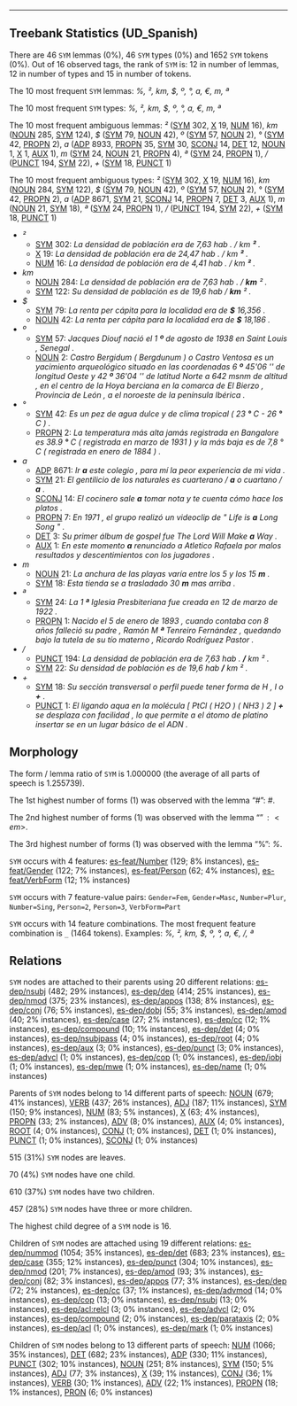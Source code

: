 

--------------------------------------------------------------------------------

## Treebank Statistics (UD_Spanish)

There are 46 `SYM` lemmas (0%), 46 `SYM` types (0%) and 1652 `SYM` tokens (0%).
Out of 16 observed tags, the rank of `SYM` is: 12 in number of lemmas, 12 in number of types and 15 in number of tokens.

The 10 most frequent `SYM` lemmas: <em>%, ², km, $, º, °, a, €, m, ª</em>

The 10 most frequent `SYM` types:  <em>%, ², km, $, º, °, a, €, m, ª</em>

The 10 most frequent ambiguous lemmas: <em>²</em> ([SYM]() 302, [X]() 19, [NUM]() 16), <em>km</em> ([NOUN]() 285, [SYM]() 124), <em>$</em> ([SYM]() 79, [NOUN]() 42), <em>º</em> ([SYM]() 57, [NOUN]() 2), <em>°</em> ([SYM]() 42, [PROPN]() 2), <em>a</em> ([ADP]() 8933, [PROPN]() 35, [SYM]() 30, [SCONJ]() 14, [DET]() 12, [NOUN]() 1, [X]() 1, [AUX]() 1), <em>m</em> ([SYM]() 24, [NOUN]() 21, [PROPN]() 4), <em>ª</em> ([SYM]() 24, [PROPN]() 1), <em>/</em> ([PUNCT]() 194, [SYM]() 22), <em>+</em> ([SYM]() 18, [PUNCT]() 1)

The 10 most frequent ambiguous types:  <em>²</em> ([SYM]() 302, [X]() 19, [NUM]() 16), <em>km</em> ([NOUN]() 284, [SYM]() 122), <em>$</em> ([SYM]() 79, [NOUN]() 42), <em>º</em> ([SYM]() 57, [NOUN]() 2), <em>°</em> ([SYM]() 42, [PROPN]() 2), <em>a</em> ([ADP]() 8671, [SYM]() 21, [SCONJ]() 14, [PROPN]() 7, [DET]() 3, [AUX]() 1), <em>m</em> ([NOUN]() 21, [SYM]() 18), <em>ª</em> ([SYM]() 24, [PROPN]() 1), <em>/</em> ([PUNCT]() 194, [SYM]() 22), <em>+</em> ([SYM]() 18, [PUNCT]() 1)


* <em>²</em>
  * [SYM]() 302: <em>La densidad de población era de 7,63 hab . / km <b>²</b> .</em>
  * [X]() 19: <em>La densidad de población era de 24,47 hab . / km <b>²</b> .</em>
  * [NUM]() 16: <em>La densidad de población era de 4,41 hab . / km <b>²</b> .</em>
* <em>km</em>
  * [NOUN]() 284: <em>La densidad de población era de 7,63 hab . / <b>km</b> ² .</em>
  * [SYM]() 122: <em>Su densidad de población es de 19,6 hab / <b>km</b> ² .</em>
* <em>$</em>
  * [SYM]() 79: <em>La renta per cápita para la localidad era de <b>$</b> 16,356 .</em>
  * [NOUN]() 42: <em>La renta per cápita para la localidad era de <b>$</b> 18,186 .</em>
* <em>º</em>
  * [SYM]() 57: <em>Jacques Diouf nació el 1 <b>º</b> de agosto de 1938 en Saint Louis , Senegal .</em>
  * [NOUN]() 2: <em>Castro Bergidum ( Bergdunum ) o Castro Ventosa es un yacimiento arqueológico situado en las coordenadas 6 <b>º</b> 45'06 '' de longitud Oeste y 42 <b>º</b> 36'04 '' de latitud Norte a 642 msnm de altitud , en el centro de la Hoya berciana en la comarca de El Bierzo , Provincia de León , a el noroeste de la península Ibérica .</em>
* <em>°</em>
  * [SYM]() 42: <em>Es un pez de agua dulce y de clima tropical ( 23 <b>°</b> C - 26 <b>°</b> C ) .</em>
  * [PROPN]() 2: <em>La temperatura más alta jamás registrada en Bangalore es 38.9 <b>°</b> C ( registrada en marzo de 1931 ) y la más baja es de 7,8 ° C ( registrada en enero de 1884 ) .</em>
* <em>a</em>
  * [ADP]() 8671: <em>Ir <b>a</b> este colegio , para mí la peor experiencia de mi vida .</em>
  * [SYM]() 21: <em>El gentilicio de los naturales es cuarterano / <b>a</b> o cuartano / <b>a</b> .</em>
  * [SCONJ]() 14: <em>El cocinero sale <b>a</b> tomar nota y te cuenta cómo hace los platos .</em>
  * [PROPN]() 7: <em>En 1971 , el grupo realizó un videoclip de " Life is <b>a</b> Long Song " .</em>
  * [DET]() 3: <em>Su primer álbum de gospel fue The Lord Will Make <b>a</b> Way .</em>
  * [AUX]() 1: <em>En este momento <b>a</b> renunciado a Atletico Rafaela por malos resultados y descentimientos con los jugadores .</em>
* <em>m</em>
  * [NOUN]() 21: <em>La anchura de las playas varía entre los 5 y los 15 <b>m</b> .</em>
  * [SYM]() 18: <em>Esta tienda se a trasladado 30 <b>m</b> mas arriba .</em>
* <em>ª</em>
  * [SYM]() 24: <em>La 1 <b>ª</b> Iglesia Presbiteriana fue creada en 12 de marzo de 1922 .</em>
  * [PROPN]() 1: <em>Nacido el 5 de enero de 1893 , cuando contaba con 8 años falleció su padre , Ramón M <b>ª</b> Tenreiro Fernández , quedando bajo la tutela de su tío materno , Ricardo Rodríguez Pastor .</em>
* <em>/</em>
  * [PUNCT]() 194: <em>La densidad de población era de 7,63 hab . <b>/</b> km ² .</em>
  * [SYM]() 22: <em>Su densidad de población es de 19,6 hab <b>/</b> km ² .</em>
* <em>+</em>
  * [SYM]() 18: <em>Su sección transversal o perfil puede tener forma de H , I o <b>+</b> .</em>
  * [PUNCT]() 1: <em>El ligando aqua en la molécula [ PtCl ( H2O ) ( NH3 ) 2 ] <b>+</b> se desplaza con facilidad , lo que permite a el átomo de platino insertar se en un lugar básico de el ADN .</em>

## Morphology

The form / lemma ratio of `SYM` is 1.000000 (the average of all parts of speech is 1.255739).

The 1st highest number of forms (1) was observed with the lemma “#”: <em>#</em>.

The 2nd highest number of forms (1) was observed with the lemma “$”: <em>$</em>.

The 3rd highest number of forms (1) was observed with the lemma “%”: <em>%</em>.

`SYM` occurs with 4 features: [es-feat/Number]() (129; 8% instances), [es-feat/Gender]() (122; 7% instances), [es-feat/Person]() (62; 4% instances), [es-feat/VerbForm]() (12; 1% instances)

`SYM` occurs with 7 feature-value pairs: `Gender=Fem`, `Gender=Masc`, `Number=Plur`, `Number=Sing`, `Person=2`, `Person=3`, `VerbForm=Part`

`SYM` occurs with 14 feature combinations.
The most frequent feature combination is `_` (1464 tokens).
Examples: <em>%, ², km, $, º, °, a, €, /, ª</em>


## Relations

`SYM` nodes are attached to their parents using 20 different relations: [es-dep/nsubj]() (482; 29% instances), [es-dep/dep]() (414; 25% instances), [es-dep/nmod]() (375; 23% instances), [es-dep/appos]() (138; 8% instances), [es-dep/conj]() (76; 5% instances), [es-dep/dobj]() (55; 3% instances), [es-dep/amod]() (40; 2% instances), [es-dep/case]() (27; 2% instances), [es-dep/cc]() (12; 1% instances), [es-dep/compound]() (10; 1% instances), [es-dep/det]() (4; 0% instances), [es-dep/nsubjpass]() (4; 0% instances), [es-dep/root]() (4; 0% instances), [es-dep/aux]() (3; 0% instances), [es-dep/punct]() (3; 0% instances), [es-dep/advcl]() (1; 0% instances), [es-dep/cop]() (1; 0% instances), [es-dep/iobj]() (1; 0% instances), [es-dep/mwe]() (1; 0% instances), [es-dep/name]() (1; 0% instances)

Parents of `SYM` nodes belong to 14 different parts of speech: [NOUN]() (679; 41% instances), [VERB]() (437; 26% instances), [ADJ]() (187; 11% instances), [SYM]() (150; 9% instances), [NUM]() (83; 5% instances), [X]() (63; 4% instances), [PROPN]() (33; 2% instances), [ADV]() (8; 0% instances), [AUX]() (4; 0% instances), [ROOT]() (4; 0% instances), [CONJ]() (1; 0% instances), [DET]() (1; 0% instances), [PUNCT]() (1; 0% instances), [SCONJ]() (1; 0% instances)

515 (31%) `SYM` nodes are leaves.

70 (4%) `SYM` nodes have one child.

610 (37%) `SYM` nodes have two children.

457 (28%) `SYM` nodes have three or more children.

The highest child degree of a `SYM` node is 16.

Children of `SYM` nodes are attached using 19 different relations: [es-dep/nummod]() (1054; 35% instances), [es-dep/det]() (683; 23% instances), [es-dep/case]() (355; 12% instances), [es-dep/punct]() (304; 10% instances), [es-dep/nmod]() (201; 7% instances), [es-dep/amod]() (93; 3% instances), [es-dep/conj]() (82; 3% instances), [es-dep/appos]() (77; 3% instances), [es-dep/dep]() (72; 2% instances), [es-dep/cc]() (37; 1% instances), [es-dep/advmod]() (14; 0% instances), [es-dep/cop]() (13; 0% instances), [es-dep/nsubj]() (13; 0% instances), [es-dep/acl:relcl]() (3; 0% instances), [es-dep/advcl]() (2; 0% instances), [es-dep/compound]() (2; 0% instances), [es-dep/parataxis]() (2; 0% instances), [es-dep/acl]() (1; 0% instances), [es-dep/mark]() (1; 0% instances)

Children of `SYM` nodes belong to 13 different parts of speech: [NUM]() (1066; 35% instances), [DET]() (682; 23% instances), [ADP]() (330; 11% instances), [PUNCT]() (302; 10% instances), [NOUN]() (251; 8% instances), [SYM]() (150; 5% instances), [ADJ]() (77; 3% instances), [X]() (39; 1% instances), [CONJ]() (36; 1% instances), [VERB]() (30; 1% instances), [ADV]() (22; 1% instances), [PROPN]() (18; 1% instances), [PRON]() (6; 0% instances)

